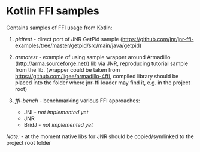 Kotlin FFI samples
==================

Contains samples of FFI usage from Kotlin:

1. _pidtest_ - direct port of JNR GetPid sample (https://github.com/jnr/jnr-ffi-examples/tree/master/getpid/src/main/java/getpid)

2. _armatest_ - example of using sample wrapper around Armadillo (http://arma.sourceforge.net/) lib via JNR,
   reproducing tutorial sample from the lib. (wrapper could be taken from https://github.com/ligee/armadillo-4ffi, compiled
   library should be placed into the folder where jnr-ffi loader may find it, e.g. in the project root)

3. _ffi-bench_ - benchmarking various FFI approaches:
     - JNI - _not implemented yet_
     - JNR
     - BridJ - _not implemented yet_

*Note:* - at the moment native libs for JNR should be copied/symlinked to the project root folder

